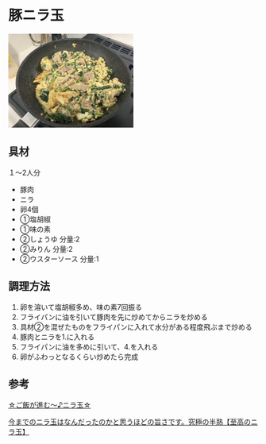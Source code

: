 # 豚ニラ玉

<img src="../images/豚ニラ玉.jpg" width="50%" alt="豚ニラ玉" />

## 具材

１〜2人分

- 豚肉
- ニラ
- 卵4個
- ①塩胡椒
- ①味の素
- ②しょうゆ 分量:2
- ②みりん 分量:2
- ②ウスターソース 分量:1

## 調理方法

1. 卵を溶いて塩胡椒多め、味の素7回振る
2. フライパンに油を引いて豚肉を先に炒めてからニラを炒める
3. 具材②を混ぜたものをフライパンに入れて水分がある程度飛ぶまで炒める
4. 豚肉とニラを1.に入れる
5. フライパンに油を多めに引いて、4.を入れる
6. 卵がふわっとなるくらい炒めたら完成

## 参考

[☆ご飯が進む～♪ニラ玉☆](https://cookpad.com/jp/recipes/22640425-%E3%81%94%E9%A3%AF%E3%81%8C%E9%80%B2%E3%82%80%E3%83%8B%E3%83%A9%E7%8E%89)

[今までのニラ玉はなんだったのかと思うほどの旨さです。究極の半熟【至高のニラ玉】](https://www.youtube.com/watch?v=hu9-lXWwKWQ&t=264s)
